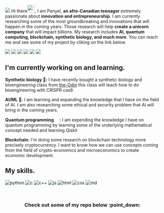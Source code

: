 ![](https://github.com/quantumporium/quantumporium/blob/main/Djegnene%20Babo%20penyel%20aka%20Quantum%20Porium.png)
Hi there<img src="https://media.giphy.com/media/hvRJCLFzcasrR4ia7z/giphy.gif" width="25px">, I am Penyel, __an afro-Canadian teenager__ extremely passionate about __innovation and entrepreneurship__.
I am currently researching some of the most groundbreaking and innovations that will happen in the coming years.  Those research will help __create a unicorn company__ that will impact billions. My research includes __AI, quantum computing,  blockchain, synthetic biology, and much more__. You can reach me and see some of my project by cliking on the link below.

[![](https://img.shields.io/badge/MEDIUM-12100E?style=for-the-badge&logo=medium&logoColor=white)](https://penyel-djegnene.medium.com/)
[![](https://img.shields.io/badge/LinkedIn-0077B5?style=for-the-badge&logo=linkedin&logoColor=white)](https://www.linkedin.com/in/penyel-babo-karlenry-djegnene-3b4bb81b0/)
[![](https://img.shields.io/badge/GitHub-100000?style=for-the-badge&logo=github&logoColor=white)](https://github.com/quantumporium)
[![](https://img.shields.io/badge/Newsletter-FFE01B?style=for-the-badge&logo=MailChimp&logoColor=white)](http://eepurl.com/hkSEmH)
[![](https://img.shields.io/badge/Kaggle-20BEFF?style=for-the-badge&logo=Kaggle&logoColor=white)](#)
[![](https://img.shields.io/badge/HackerRank-2EC866?style=for-the-badge&logo=HackerRank&logoColor=white)](#)


## I'm currently working on and learning.

__Synthetic biology :dna::__ I have recently bought a synthetic biology and bioengineering class from [the-Odin](https://www.the-odin.com/)  this class will teach how to do bioengineering with CRISPR cas9.

__AI/ML :robot::__ I am learning and expanding the knowledge that I have on the field of AI. I am also researching some ethical and security problem that AI will bring in the coming years.

__Quantum programming <img src="https://www.ibm.com/blogs/research/wp-content/uploads/2018/05/qiskit.gif" width="15px" >:__ I am expending the knowledge I have on quantum programming by learning some of the underlying mathematical concept needed and learning Qiskit

__Blockchain__: I'm doing some research on blockchain technology more precisely cryptocurrency. I want to know how we can use concepts coming from the field of crypto-economics and microeconomics to create economic development.

## My skills.
![python](https://img.shields.io/badge/Python-3776AB?style=for-the-badge&logo=python&logoColor=white)
![c](https://img.shields.io/badge/C-00599C?style=for-the-badge&logo=c&logoColor=white)
![c++](https://img.shields.io/badge/C%2B%2B-00599C?style=for-the-badge&logo=c%2B%2B&logoColor=white)
![js](https://img.shields.io/badge/JavaScript-323330?style=for-the-badge&logo=javascript&logoColor=F7DF1E)
![html](https://img.shields.io/badge/HTML-239120?style=for-the-badge&logo=html5&logoColor=white)
![css](https://img.shields.io/badge/CSS-239120?&style=for-the-badge&logo=css3&logoColor=white)
![md](https://img.shields.io/badge/Markdown-000000?style=for-the-badge&logo=markdown&logoColor=white)

<br>

<h3 align="center"> Check out some of my repo below :point_down: </h3>
